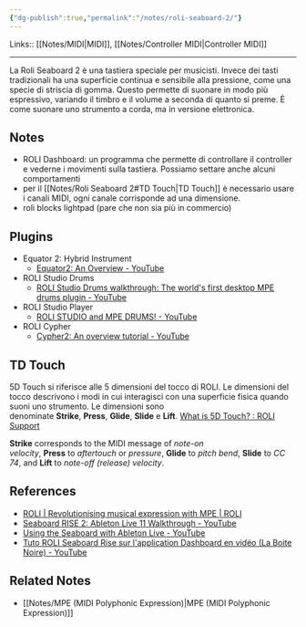 ```yaml
---
{"dg-publish":true,"permalink":"/notes/roli-seaboard-2/"}
---
```


Links:: [[Notes/MIDI\|MIDI]], [[Notes/Controller MIDI\|Controller MIDI]]

---
La Roli Seaboard 2 è una tastiera speciale per musicisti. Invece dei tasti tradizionali ha una superficie continua e sensibile alla pressione, come una specie di striscia di gomma. Questo permette di suonare in modo più espressivo, variando il timbro e il volume a seconda di quanto si preme. È come suonare uno strumento a corda, ma in versione elettronica.

## Notes

- ROLI Dashboard: un programma che permette di controllare il controller e vederne i movimenti sulla tastiera. Possiamo settare anche alcuni comportamenti
- per il [[Notes/Roli Seaboard 2#TD Touch\|TD Touch]] è necessario usare i canali MIDI, ogni canale corrisponde ad una dimensione. 
- roli blocks lightpad (pare che non sia più in commercio)


## Plugins

- Equator 2: Hybrid Instrument
	- [Equator2: An Overview - YouTube](https://www.youtube.com/watch?v=x_itRo2cLVU)
- ROLI Studio Drums
	- [ROLI Studio Drums walkthrough: The world's first desktop MPE drums plugin - YouTube](https://www.youtube.com/watch?v=YiBcnQsBAzA)
- ROLI Studio Player
	- [ROLI STUDIO and MPE DRUMS! - YouTube](https://www.youtube.com/watch?v=rIhvzbK8gtk)
- ROLI Cypher
	- [Cypher2: An overview tutorial - YouTube](https://www.youtube.com/watch?v=r5_gXiCPPjI)



## TD Touch

5D Touch si riferisce alle 5 dimensioni del tocco di ROLI. Le dimensioni del tocco descrivono i modi in cui interagisci con una superficie fisica quando suoni uno strumento.
Le dimensioni sono denominate **Strike**, **Press**, **Glide**, **Slide** e **Lift**.
[What is 5D Touch? : ROLI Support](https://support.roli.com/support/solutions/articles/36000019157-what-is-5d-touch-)

**Strike** corresponds to the MIDI message of _note-on velocity_, **Press** to _aftertouch_ or _pressure_, **Glide** to _pitch bend_, **Slide** to _CC 74_, and **Lift** to _note-off (release) velocity_.





## References

- [ROLI | Revolutionising musical expression with MPE | ROLI](https://roli.com/)
- [Seaboard RISE 2: Ableton Live 11 Walkthrough - YouTube](https://www.youtube.com/watch?v=grjuoRd4F-g)
- [Using the Seaboard with Ableton Live - YouTube](https://www.youtube.com/watch?v=M1H1oUV2IAw)
- [Tuto ROLI Seaboard Rise sur l'application Dashboard en vidéo (La Boite Noire) - YouTube](https://www.youtube.com/watch?v=b5GuUUpi3Io)


## Related Notes

- [[Notes/MPE (MIDI Polyphonic Expression)\|MPE (MIDI Polyphonic Expression)]]



